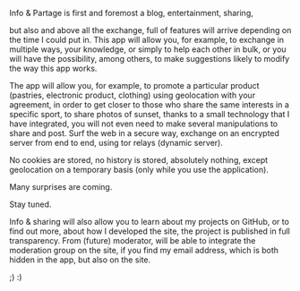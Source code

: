 Info & Partage is first and foremost a blog, entertainment, sharing,

but also and above all the exchange, full of features will arrive depending on the time I could put in. This app will allow you, for example, to exchange in multiple ways, your knowledge, or simply to help each other in bulk, or you will have the possibility, among others, to make suggestions likely to modify the way this app works.

The app will allow you, for example, to promote a particular product (pastries, electronic product, clothing) using geolocation with your agreement, in order to get closer to those who share the same interests in a specific sport, to share photos of sunset, thanks to a small technology that I have integrated, you will not even need to make several manipulations to share and post. Surf the web in a secure way, exchange on an encrypted server from end to end, using tor relays (dynamic server).

No cookies are stored, no history is stored, absolutely nothing, except geolocation on a temporary basis (only while you use the application).

Many surprises are coming.

Stay tuned.

Info & sharing will also allow you to learn about my projects on GitHub, or to find out more, about how I developed the site, the project is published in full transparency. From (future) moderator, will be able to integrate the moderation group on the site, if you find my email address, which is both hidden in the app, but also on the site.

;) :)


